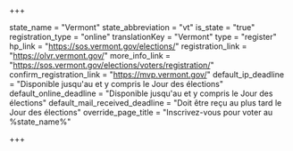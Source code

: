 +++

state_name = "Vermont"
state_abbreviation = "vt"
is_state = "true"
registration_type = "online"
translationKey = "Vermont"
type = "register"
hp_link = "https://sos.vermont.gov/elections/"
registration_link = "https://olvr.vermont.gov/"
more_info_link = "https://sos.vermont.gov/elections/voters/registration/"
confirm_registration_link = "https://mvp.vermont.gov/"
default_ip_deadline = "Disponible jusqu'au et y compris le Jour des élections"
default_online_deadline = "Disponible jusqu'au et y compris le Jour des élections"
default_mail_received_deadline = "Doit être reçu au plus tard le Jour des élections"
override_page_title = "Inscrivez-vous pour voter au %state_name%"

+++